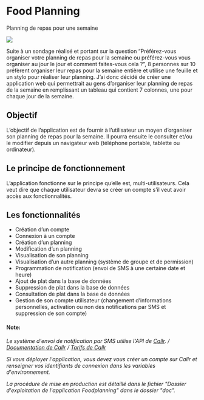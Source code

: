 # Food Planning
Planning de repas pour une semaine

![](https://cdn.discordapp.com/attachments/635731474104057857/651094880671629323/sc01.png)

Suite à un sondage réalisé et portant sur la question “Préférez-vous organiser votre planning de
repas pour la semaine ou préférez-vous vous organiser au jour le jour et comment faites-vous
cela ?”, 8 personnes sur 10 préfèrent organiser leur repas pour la semaine entière et utilise une
feuille et un stylo pour réaliser leur planning.
J’ai donc décidé de créer une application web qui permettrait au gens d’organiser leur planning
de repas de la semaine en remplissant un tableau qui contient 7 colonnes, une pour chaque
jour de la semaine.

## Objectif

L’objectif de l’application est de fournir à l’utilisateur un moyen d’organiser son planning de
repas pour la semaine. Il pourra ensuite le consulter et/ou le modifier depuis un navigateur web
(téléphone portable, tablette ou ordinateur).

## Le principe de fonctionnement

L’application fonctionne sur le principe qu’elle est, multi-utilisateurs. Cela veut dire que chaque
utilisateur devra se créer un compte s’il veut avoir accès aux fonctionnalités.

## Les fonctionnalités

- Création d’un compte
- Connexion à un compte
- Création d’un planning
- Modification d’un planning
- Visualisation de son planning
- Visualisation d’un autre planning (système de groupe et de permission)
- Programmation de notification (envoi de SMS à une certaine date et heure)
- Ajout de plat dans la base de données
- Suppression de plat dans la base de données
- Consultation de plat dans la base de données
- Gestion de son compte utilisateur (changement d’informations personnelles, activation ou non des notifications par SMS et suppression de son compte)

#### Note:
*Le système d'envoi de notification par SMS utilise l'API de [Callr](https://www.callr.com/).
/ [Documentation de Callr](https://www.callr.com/pricing/) / 
[Tarifs de Callr](https://www.callr.com/docs/)*

*Si vous déployer l'application, vous devez vous créer un compte sur Callr et renseigner vos identifiants de connexion dans les variables d'environnement.*

*La procédure de mise en production est détaillé dans le fichier "Dossier d'exploitation de l'application Foodplanning" dans le dossier "doc".*
